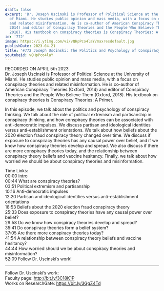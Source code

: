 ```yaml
---
draft: false
excerpt: 'Dr. Joseph Uscinski is Professor of Political Science at the University
  of Miami. He studies public opinion and mass media, with a focus on conspiracy theories
  and related misinformation. He is co-author of American Conspiracy Theories (Oxford,
  2014) and editor of Conspiracy Theories and the People Who Believe Them (Oxford,
  2018). His textbook on conspiracy theories is Conspiracy Theories: A Primer.'
id: '772'
image: https://i.ytimg.com/vi/vQHpPco4laY/maxresdefault.jpg
publishDate: 2023-04-21
title: '#772 Joseph Uscinski: The Politics and Psychology of Conspiracy Theories'
youtubeid: vQHpPco4laY
---
```

<div class="timelinks">

RECORDED ON APRIL 5th 2023.  
Dr. Joseph Uscinski is Professor of Political Science at the University of Miami. He studies public opinion and mass media, with a focus on conspiracy theories and related misinformation. He is co-author of American Conspiracy Theories (Oxford, 2014) and editor of Conspiracy Theories and the People Who Believe Them (Oxford, 2018). His textbook on conspiracy theories is Conspiracy Theories: A Primer.

In this episode, we talk about the politics and psychology of conspiracy thinking. We talk about the role of political extremism and partisanship in conspiracy thinking, and how conspiracy theories can be associated with anti-democratic impulses. We discuss partisan and ideological identities versus anti-establishment orientations. We talk about how beliefs about the 2020 election fraud conspiracy theory changed over time. We discuss if exposure to conspiracy theories has any causal power over belief, and if we know how conspiracy theories develop and spread. We also discuss if there are more conspiracy theories today, and the relationship between conspiracy theory beliefs and vaccine hesitancy. Finally, we talk about how worried we should be about conspiracy theories and misinformation.

Time Links:  
<time>00:00</time> Intro  
<time>00:44</time> What are conspiracy theories?  
<time>03:51</time> Political extremism and partisanship  
<time>10:16</time> Anti-democratic impulses  
<time>12:20</time> Partisan and ideological identities versus anti-establishment orientations  
<time>18:53</time> Beliefs about the 2020 election fraud conspiracy theory  
<time>25:33</time> Does exposure to conspiracy theories have any causal power over belief?  
<time>29:58</time> Do we know how conspiracy theories develop and spread?  
<time>35:41</time> Do conspiracy theories form a belief system?  
<time>37:05</time> Are there more conspiracy theories today?  
<time>41:54</time> A relationship between conspiracy theory beliefs and vaccine hesitancy?  
<time>44:44</time> How worried should we be about conspiracy theories and misinformation?  
<time>52:09</time> Follow Dr. Uscinski’s work!

---

Follow Dr. Uscinski’s work:  
Faculty page: http://bit.ly/3C18K1P  
Works on ResearchGate: https://bit.ly/3GgZ4Td
</div>

